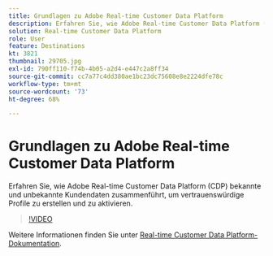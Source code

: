 ```yaml
---
title: Grundlagen zu Adobe Real-time Customer Data Platform
description: Erfahren Sie, wie Adobe Real-time Customer Data Platform (CDP) bekannte und unbekannte Kundendaten zusammenführt, um vertrauenswürdige Profile zu erstellen und zu aktivieren.
solution: Real-time Customer Data Platform
role: User
feature: Destinations
kt: 3821
thumbnail: 29705.jpg
exl-id: 790ff110-f74b-4b05-a2d4-e447c2a8ff34
source-git-commit: cc7a77c4dd380ae1bc23dc75608e8e2224dfe78c
workflow-type: tm+mt
source-wordcount: '73'
ht-degree: 68%

---
```


# Grundlagen zu Adobe Real-time Customer Data Platform

Erfahren Sie, wie Adobe Real-time Customer Data Platform (CDP) bekannte und unbekannte Kundendaten zusammenführt, um vertrauenswürdige Profile zu erstellen und zu aktivieren.

>[!VIDEO](https://video.tv.adobe.com/v/29705?quality=12&learn=on)

Weitere Informationen finden Sie unter [Real-time Customer Data Platform-Dokumentation](https://experienceleague.adobe.com/docs/experience-platform/rtcdp/overview.html?lang=de).
